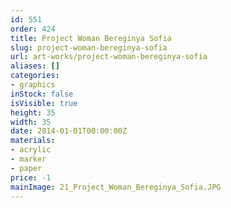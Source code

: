 ```yaml
---
id: 551
order: 424
title: Project Woman Bereginya Sofia
slug: project-woman-bereginya-sofia
url: art-works/project-woman-bereginya-sofia
aliases: []
categories:
- graphics
inStock: false
isVisible: true
height: 35
width: 35
date: 2014-01-01T00:00:00Z
materials:
- acrylic
- marker
- paper
price: -1
mainImage: 21_Project_Woman_Bereginya_Sofia.JPG
---
```

